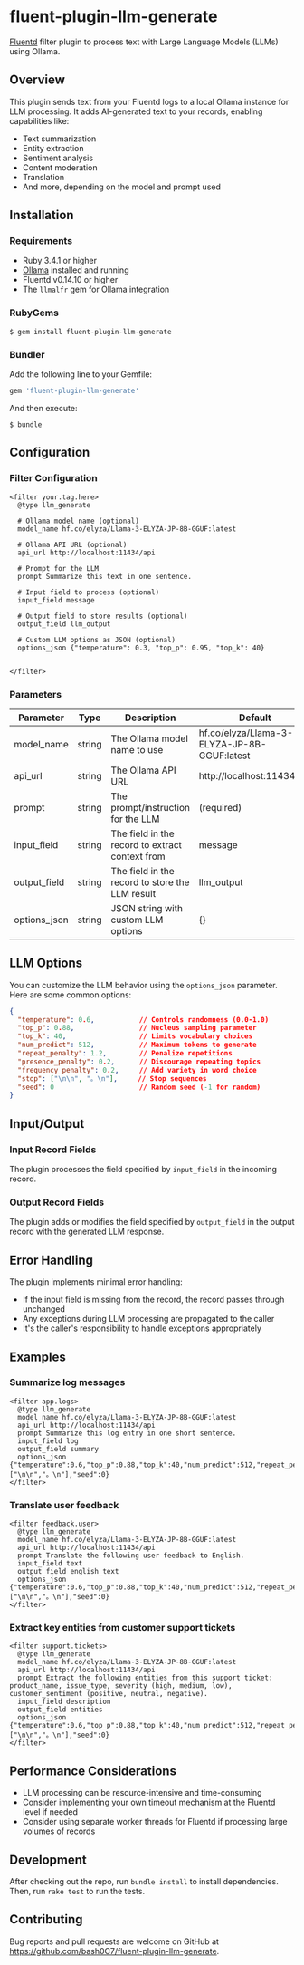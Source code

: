 # fluent-plugin-llm-generate

[Fluentd](https://fluentd.org/) filter plugin to process text with Large Language Models (LLMs) using Ollama.

## Overview

This plugin sends text from your Fluentd logs to a local Ollama instance for LLM processing. It adds AI-generated text to your records, enabling capabilities like:

- Text summarization
- Entity extraction
- Sentiment analysis
- Content moderation
- Translation
- And more, depending on the model and prompt used

## Installation

### Requirements

- Ruby 3.4.1 or higher
- [Ollama](https://ollama.ai/) installed and running
- Fluentd v0.14.10 or higher
- The `llmalfr` gem for Ollama integration

### RubyGems

```
$ gem install fluent-plugin-llm-generate
```

### Bundler

Add the following line to your Gemfile:

```ruby
gem 'fluent-plugin-llm-generate'
```

And then execute:

```
$ bundle
```

## Configuration

### Filter Configuration

```
<filter your.tag.here>
  @type llm_generate
  
  # Ollama model name (optional)
  model_name hf.co/elyza/Llama-3-ELYZA-JP-8B-GGUF:latest
  
  # Ollama API URL (optional)
  api_url http://localhost:11434/api
  
  # Prompt for the LLM
  prompt Summarize this text in one sentence.
  
  # Input field to process (optional)
  input_field message
  
  # Output field to store results (optional)
  output_field llm_output
  
  # Custom LLM options as JSON (optional)
  options_json {"temperature": 0.3, "top_p": 0.95, "top_k": 40}
  

</filter>
```

### Parameters

| Parameter | Type | Description | Default |
|-----------|------|-------------|---------|
| model_name | string | The Ollama model name to use | hf.co/elyza/Llama-3-ELYZA-JP-8B-GGUF:latest |
| api_url | string | The Ollama API URL | http://localhost:11434/api |
| prompt | string | The prompt/instruction for the LLM | (required) |
| input_field | string | The field in the record to extract context from | message |
| output_field | string | The field in the record to store the LLM result | llm_output |
| options_json | string | JSON string with custom LLM options | {} |

## LLM Options

You can customize the LLM behavior using the `options_json` parameter. Here are some common options:

```json
{
  "temperature": 0.6,           // Controls randomness (0.0-1.0)
  "top_p": 0.88,                // Nucleus sampling parameter
  "top_k": 40,                  // Limits vocabulary choices
  "num_predict": 512,           // Maximum tokens to generate
  "repeat_penalty": 1.2,        // Penalize repetitions
  "presence_penalty": 0.2,      // Discourage repeating topics
  "frequency_penalty": 0.2,     // Add variety in word choice
  "stop": ["\n\n", "。\n"],     // Stop sequences
  "seed": 0                     // Random seed (-1 for random)
}
```

## Input/Output

### Input Record Fields

The plugin processes the field specified by `input_field` in the incoming record.

### Output Record Fields

The plugin adds or modifies the field specified by `output_field` in the output record with the generated LLM response.

## Error Handling

The plugin implements minimal error handling:

- If the input field is missing from the record, the record passes through unchanged
- Any exceptions during LLM processing are propagated to the caller
- It's the caller's responsibility to handle exceptions appropriately

## Examples

### Summarize log messages

```
<filter app.logs>
  @type llm_generate
  model_name hf.co/elyza/Llama-3-ELYZA-JP-8B-GGUF:latest
  api_url http://localhost:11434/api
  prompt Summarize this log entry in one short sentence.
  input_field log
  output_field summary
  options_json {"temperature":0.6,"top_p":0.88,"top_k":40,"num_predict":512,"repeat_penalty":1.2,"presence_penalty":0.2,"frequency_penalty":0.2,"stop":["\n\n","。\n"],"seed":0}
</filter>
```

### Translate user feedback

```
<filter feedback.user>
  @type llm_generate
  model_name hf.co/elyza/Llama-3-ELYZA-JP-8B-GGUF:latest
  api_url http://localhost:11434/api
  prompt Translate the following user feedback to English.
  input_field text
  output_field english_text
  options_json {"temperature":0.6,"top_p":0.88,"top_k":40,"num_predict":512,"repeat_penalty":1.2,"presence_penalty":0.2,"frequency_penalty":0.2,"stop":["\n\n","。\n"],"seed":0}
</filter>
```

### Extract key entities from customer support tickets

```
<filter support.tickets>
  @type llm_generate
  model_name hf.co/elyza/Llama-3-ELYZA-JP-8B-GGUF:latest
  api_url http://localhost:11434/api
  prompt Extract the following entities from this support ticket: product_name, issue_type, severity (high, medium, low), customer_sentiment (positive, neutral, negative).
  input_field description
  output_field entities
  options_json {"temperature":0.6,"top_p":0.88,"top_k":40,"num_predict":512,"repeat_penalty":1.2,"presence_penalty":0.2,"frequency_penalty":0.2,"stop":["\n\n","。\n"],"seed":0}
</filter>
```

## Performance Considerations

- LLM processing can be resource-intensive and time-consuming
- Consider implementing your own timeout mechanism at the Fluentd level if needed
- Consider using separate worker threads for Fluentd if processing large volumes of records

## Development

After checking out the repo, run `bundle install` to install dependencies. Then, run `rake test` to run the tests.

## Contributing

Bug reports and pull requests are welcome on GitHub at https://github.com/bash0C7/fluent-plugin-llm-generate.
